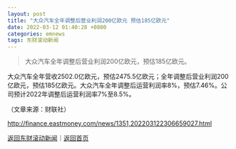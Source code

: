 ```yaml
---
layout: post
title: "大众汽车全年调整后营业利润200亿欧元 预估185亿欧元"
date: 2022-03-12 01:40:28 +0800
categories: emnews
tags: 东财滚动新闻
---
```

> 大众汽车全年调整后营业利润200亿欧元，预估185亿欧元。

<p><span>大众汽车全年营收2502.0亿欧元，预估2475.5亿欧元；全年调整后营业利润200亿欧元，预估185亿欧元。大众汽车全年调整后运营利润率8%，预估7.46%。公司预计2022年调整后运营利润率7%至8.5%。</span></p><p class="em_media">（文章来源：财联社）</p>

<http://finance.eastmoney.com/news/1351,202203122306659027.html>

[返回东财滚动新闻](//finews.withounder.com/emnews/)｜[返回首页](//finews.withounder.com/)
